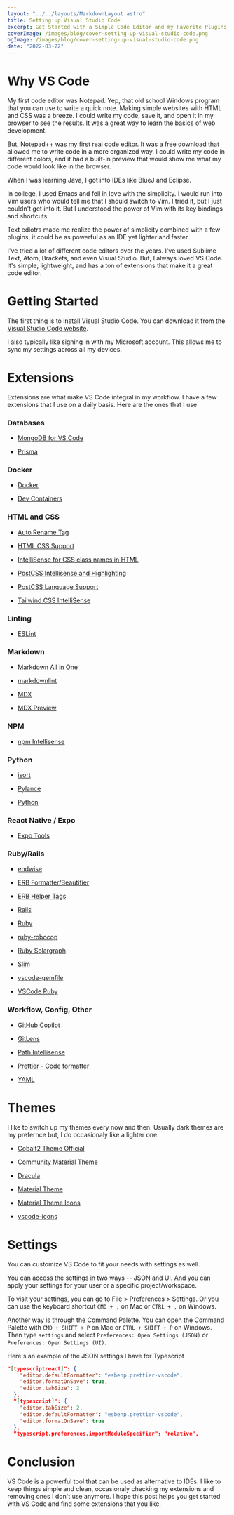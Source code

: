 ```yaml
---
layout: "../../layouts/MarkdownLayout.astro"
title: Setting up Visual Studio Code
excerpt: Get Started with a Simple Code Editor and my Favorite Plugins
coverImage: /images/blog/cover-setting-up-visual-studio-code.png
ogImage: /images/blog/cover-setting-up-visual-studio-code.png
date: "2022-03-22"
---
```


# Why VS Code

My first code editor was Notepad. Yep, that old school Windows program that you can use to write a quick note. Making simple websites with HTML and CSS was a breeze. I could write my code, save it, and open it in my browser to see the results. It was a great way to learn the basics of web development.

But, Notepad++ was my first real code editor. It was a free download that allowed me to write code in a more organized way. I could write my code in different colors, and it had a built-in preview that would show me what my code would look like in the browser.

When I was learning Java, I got into IDEs like BlueJ and Eclipse.

In college, I used Emacs and fell in love with the simplicity. I would run into Vim users who would tell me that I should switch to Vim. I tried it, but I just couldn't get into it. But I understood the power of Vim with its key bindings and shortcuts.

Text ediotrs made me realize the power of simplicity combined with a few plugins, it could be as powerful as an IDE yet lighter and faster.

I've tried a lot of different code editors over the years. I've used Sublime Text, Atom, Brackets, and even Visual Studio. But, I always loved VS Code. It's simple, lightweight, and has a ton of extensions that make it a great code editor.

# Getting Started

The first thing is to install Visual Studio Code. You can download it from the [Visual Studio Code website](https://code.visualstudio.com/download).

I also typically like signing in with my Microsoft account. This allows me to sync my settings across all my devices.

# Extensions

Extensions are what make VS Code integral in my workflow. I have a few extensions that I use on a daily basis. Here are the ones that I use

### Databases

- [MongoDB for VS Code](https://marketplace.visualstudio.com/items?itemName=mongodb.mongodb-vscode)

- [Prisma](https://marketplace.visualstudio.com/items?itemName=Prisma.prisma)

### Docker

- [Docker](https://marketplace.visualstudio.com/items?itemName=ms-azuretools.vscode-docker)

- [Dev Containers](https://marketplace.visualstudio.com/items?itemName=ms-vscode-remote.remote-containers)

### HTML and CSS

- [Auto Rename Tag](https://marketplace.visualstudio.com/items?itemName=formulahendry.auto-rename-tag)

- [HTML CSS Support](https://marketplace.visualstudio.com/items?itemName=ecmel.vscode-html-css)

- [IntelliSense for CSS class names in HTML](https://marketplace.visualstudio.com/items?itemName=Zignd.html-css-class-completion)

- [PostCSS Intellisense and Highlighting](https://marketplace.visualstudio.com/items?itemName=vunguyentuan.vscode-postcss)

- [PostCSS Language Support](https://marketplace.visualstudio.com/items?itemName=csstools.postcss)

- [Tailwind CSS IntelliSense](https://marketplace.visualstudio.com/items?itemName=bradlc.vscode-tailwindcss)

### Linting

- [ESLint](https://marketplace.visualstudio.com/items?itemName=dbaeumer.vscode-eslint)

### Markdown

- [Markdown All in One](https://marketplace.visualstudio.com/items?itemName=yzhang.markdown-all-in-one)

- [markdownlint](https://marketplace.visualstudio.com/items?itemName=DavidAnson.vscode-markdownlint)

- [MDX](https://marketplace.visualstudio.com/items?itemName=unifiedjs.vscode-mdx)

- [MDX Preview](https://marketplace.visualstudio.com/items?itemName=xyc.vscode-mdx-preview)

### NPM

- [npm Intellisense](https://marketplace.visualstudio.com/items?itemName=christian-kohler.npm-intellisense)

### Python

- [isort](https://marketplace.visualstudio.com/items?itemName=ms-python.isort)

- [Pylance](https://marketplace.visualstudio.com/items?itemName=ms-python.vscode-pylance)

- [Python](https://marketplace.visualstudio.com/items?itemName=ms-python.python)

### React Native / Expo

- [Expo Tools](https://marketplace.visualstudio.com/items?itemName=byCedric.vscode-expo)

### Ruby/Rails

- [endwise](https://marketplace.visualstudio.com/items?itemName=kaiwood.endwise)

- [ERB Formatter/Beautifier](https://marketplace.visualstudio.com/items?itemName=aliariff.vscode-erb-beautify)

- [ERB Helper Tags](https://marketplace.visualstudio.com/items?itemName=rayhanw.erb-helpers)

- [Rails](https://marketplace.visualstudio.com/items?itemName=bung87.rails)

- [Ruby](https://marketplace.visualstudio.com/items?itemName=rebornix.Ruby)

- [ruby-robocop](https://marketplace.visualstudio.com/items?itemName=misogi.ruby-rubocop)

- [Ruby Solargraph](https://marketplace.visualstudio.com/items?itemName=castwide.solargraph)

- [Slim](https://marketplace.visualstudio.com/items?itemName=sianglim.slim)

- [vscode-gemfile](https://marketplace.visualstudio.com/items?itemName=bung87.vscode-gemfile)

- [VSCode Ruby](https://marketplace.visualstudio.com/items?itemName=wingrunr21.vscode-ruby)

### Workflow, Config, Other

- [GitHub Copilot](https://marketplace.visualstudio.com/items?itemName=GitHub.copilot)

- [GitLens](https://marketplace.visualstudio.com/items?itemName=eamodio.gitlens)

- [Path Intellisense](https://marketplace.visualstudio.com/items?itemName=christian-kohler.path-intellisense)

- [Prettier - Code formatter](https://marketplace.visualstudio.com/items?itemName=esbenp.prettier-vscode)

- [YAML](https://marketplace.visualstudio.com/items?itemName=redhat.vscode-yaml)

# Themes

I like to switch up my themes every now and then. Usually dark themes are my prefernce but, I do occasionaly like a lighter one.

- [Cobalt2 Theme Official](https://marketplace.visualstudio.com/items?itemName=wesbos.theme-cobalt2)

- [Community Material Theme](https://marketplace.visualstudio.com/items?itemName=Equinusocio.vsc-community-material-theme)

- [Dracula](https://marketplace.visualstudio.com/items?itemName=dracula-theme.theme-dracula)

- [Material Theme](https://marketplace.visualstudio.com/items?itemName=Equinusocio.vsc-material-theme)

- [Material Theme Icons](https://marketplace.visualstudio.com/items?itemName=Equinusocio.vsc-material-theme-icons)

- [vscode-icons](https://marketplace.visualstudio.com/items?itemName=vscode-icons-team.vscode-icons)

# Settings

You can customize VS Code to fit your needs with settings as well.

You can access the settings in two ways -- JSON and UI. And you can apply your settings for your user or a specific project/workspace.

To visit your settings, you can go to File > Preferences > Settings. Or you can use the keyboard shortcut `CMD + ,` on Mac or `CTRL + ,` on Windows.

Another way is through the Command Palette. You can open the Command Palette with `CMD + SHIFT + P` on Mac or `CTRL + SHIFT + P` on Windows. Then type `settings` and select `Preferences: Open Settings (JSON)` or `Preferences: Open Settings (UI)`.

Here's an example of the JSON settings I have for Typescript

```json
"[typescriptreact]": {
    "editor.defaultFormatter": "esbenp.prettier-vscode",
    "editor.formatOnSave": true,
    "editor.tabSize": 2
  },
  "[typescript]": {
    "editor.tabSize": 2,
    "editor.defaultFormatter": "esbenp.prettier-vscode",
    "editor.formatOnSave": true
  },
  "typescript.preferences.importModuleSpecifier": "relative",
```

# Conclusion

VS Code is a powerful tool that can be used as alternative to IDEs. I like to keep things simple and clean, occasionaly checking my extensions and removing ones I don't use anymore. I hope this post helps you get started with VS Code and find some extensions that you like.
